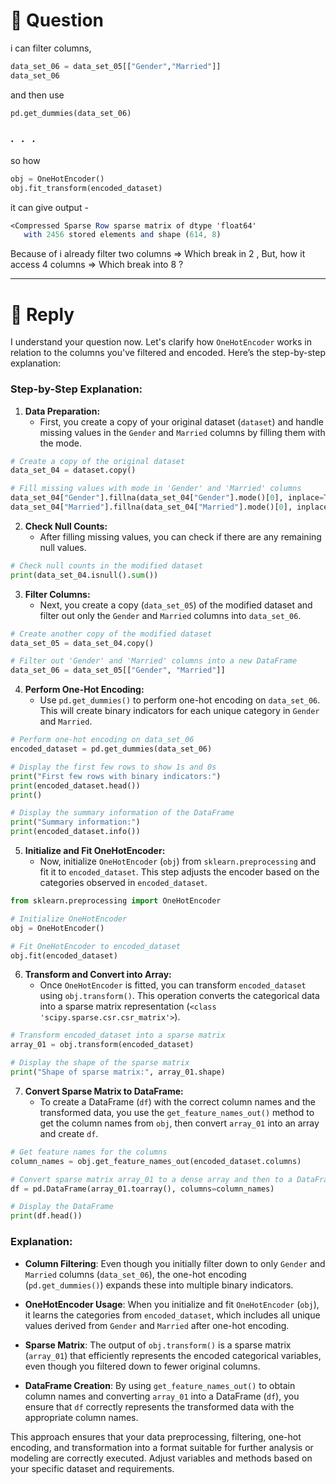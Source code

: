 # 🦖 Question

i can filter columns, 

```python
data_set_06 = data_set_05[["Gender","Married"]]
data_set_06
```
and then use 
```python
pd.get_dummies(data_set_06)
```
### .&nbsp;&nbsp;&nbsp;.&nbsp;&nbsp;&nbsp;.

so how 

```python
obj = OneHotEncoder()
obj.fit_transform(encoded_dataset)
```
 it can give output - 
 
 ```mathematica
<Compressed Sparse Row sparse matrix of dtype 'float64'
	with 2456 stored elements and shape (614, 8)
```
Because of i already filter two columns => Which break in 2 , 
But, how it access 4 columns => Which break into 8 ?

---

# 🦖 Reply

I understand your question now. Let's clarify how `OneHotEncoder` works in relation to the columns you've filtered and encoded. Here’s the step-by-step explanation:

### Step-by-Step Explanation:

1. **Data Preparation:**
   - First, you create a copy of your original dataset (`dataset`) and handle missing values in the `Gender` and `Married` columns by filling them with the mode.

```python
# Create a copy of the original dataset
data_set_04 = dataset.copy()

# Fill missing values with mode in 'Gender' and 'Married' columns
data_set_04["Gender"].fillna(data_set_04["Gender"].mode()[0], inplace=True)
data_set_04["Married"].fillna(data_set_04["Married"].mode()[0], inplace=True)
```

2. **Check Null Counts:**
   - After filling missing values, you can check if there are any remaining null values.

```python
# Check null counts in the modified dataset
print(data_set_04.isnull().sum())
```

3. **Filter Columns:**
   - Next, you create a copy (`data_set_05`) of the modified dataset and filter out only the `Gender` and `Married` columns into `data_set_06`.

```python
# Create another copy of the modified dataset
data_set_05 = data_set_04.copy()

# Filter out 'Gender' and 'Married' columns into a new DataFrame
data_set_06 = data_set_05[["Gender", "Married"]]
```

4. **Perform One-Hot Encoding:**
   - Use `pd.get_dummies()` to perform one-hot encoding on `data_set_06`. This will create binary indicators for each unique category in `Gender` and `Married`.

```python
# Perform one-hot encoding on data_set_06
encoded_dataset = pd.get_dummies(data_set_06)

# Display the first few rows to show 1s and 0s
print("First few rows with binary indicators:")
print(encoded_dataset.head())
print()

# Display the summary information of the DataFrame
print("Summary information:")
print(encoded_dataset.info())
```

5. **Initialize and Fit OneHotEncoder:**
   - Now, initialize `OneHotEncoder` (`obj`) from `sklearn.preprocessing` and fit it to `encoded_dataset`. This step adjusts the encoder based on the categories observed in `encoded_dataset`.

```python
from sklearn.preprocessing import OneHotEncoder

# Initialize OneHotEncoder
obj = OneHotEncoder()

# Fit OneHotEncoder to encoded_dataset
obj.fit(encoded_dataset)
```

6. **Transform and Convert into Array:**
   - Once `OneHotEncoder` is fitted, you can transform `encoded_dataset` using `obj.transform()`. This operation converts the categorical data into a sparse matrix representation (`<class 'scipy.sparse.csr.csr_matrix'>`).

```python
# Transform encoded_dataset into a sparse matrix
array_01 = obj.transform(encoded_dataset)

# Display the shape of the sparse matrix
print("Shape of sparse matrix:", array_01.shape)
```

7. **Convert Sparse Matrix to DataFrame:**
   - To create a DataFrame (`df`) with the correct column names and the transformed data, you use the `get_feature_names_out()` method to get the column names from `obj`, then convert `array_01` into an array and create `df`.

```python
# Get feature names for the columns
column_names = obj.get_feature_names_out(encoded_dataset.columns)

# Convert sparse matrix array_01 to a dense array and then to a DataFrame with column_names
df = pd.DataFrame(array_01.toarray(), columns=column_names)

# Display the DataFrame
print(df.head())
```

### Explanation:

- **Column Filtering**: Even though you initially filter down to only `Gender` and `Married` columns (`data_set_06`), the one-hot encoding (`pd.get_dummies()`) expands these into multiple binary indicators.
  
- **OneHotEncoder Usage**: When you initialize and fit `OneHotEncoder` (`obj`), it learns the categories from `encoded_dataset`, which includes all unique values derived from `Gender` and `Married` after one-hot encoding.

- **Sparse Matrix**: The output of `obj.transform()` is a sparse matrix (`array_01`) that efficiently represents the encoded categorical variables, even though you filtered down to fewer original columns.

- **DataFrame Creation**: By using `get_feature_names_out()` to obtain column names and converting `array_01` into a DataFrame (`df`), you ensure that `df` correctly represents the transformed data with the appropriate column names.

This approach ensures that your data preprocessing, filtering, one-hot encoding, and transformation into a format suitable for further analysis or modeling are correctly executed. Adjust variables and methods based on your specific dataset and requirements.
